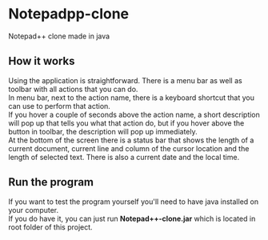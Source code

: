 # Notepadpp-clone
Notepad++ clone made in java

## How it works
Using the application is straightforward. There is a menu bar as well as toolbar with all actions that you can do.<br />
In menu bar, next to the action name, there is a keyboard shortcut that you can use to perform that action.<br />
If you hover a couple of seconds above the action name, a short description will pop up that tells you what that action do, but if you hover above the button in toolbar, the description will pop up immediately.<br />
At the bottom of the screen there is a status bar that shows the length of a current document, current line and column of the cursor location and the length of selected text. There is also a current date and the local time.<br />

## Run the program
If you want to test the program yourself you'll need to have java installed on your computer.<br />
If you do have it, you can just run **Notepad++-clone.jar** which is located in root folder of this project.
